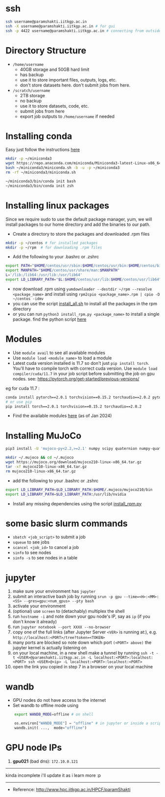 # ssh
```bash
ssh username@paramshakti.iitkgp.ac.in
ssh -X username@paramshakti.iitkgp.ac.in # for gui
ssh -p 4422 username@paramshakti.iitkgp.ac.in # connecting from outside iitkgp
```

# Directory Structure
- `/home/username` 
    - 40GB storage and 50GB hard limit
    - has backup
    - use it to store important files, outputs, logs, etc.
    - don't store datasets here. don't submit jobs from here.
- `/scratch/username`
    - 2TB storage
    - no backup
    - use it to store datasets, code, etc.
    - submit jobs from here
    - export job outputs to `/home/username` if needed

# Installing conda

Easy just follow the instructions [here](https://docs.conda.io/projects/miniconda/en/latest/)
```bash
mkdir -p ~/miniconda3
wget https://repo.anaconda.com/miniconda/Miniconda3-latest-Linux-x86_64.sh -O ~/miniconda3/miniconda.sh
bash ~/miniconda3/miniconda.sh -b -u -p ~/miniconda3
rm -rf ~/miniconda3/miniconda.sh

~/miniconda3/bin/conda init bash
~/miniconda3/bin/conda init zsh
```

# Installing linux packages
Since we require sudo to use the default package manager, yum, we will install packages to our home directory and add the binaries to our path.

- Create a directory to store the packages and downloaded .rpm files
```bash
mkdir -p ~/centos # for installed packages
mkdir -p ~/rpm  # for downloading .rpm files
``` 
- Add the following to your .bashrc or .zshrc
```bash
export PATH="$HOME/centos/usr/sbin:$HOME/centos/usr/bin:$HOME/centos/bin:$PATH"
export MANPATH="$HOME/centos/usr/share/man:$MANPATH"
L='/lib:/lib64:/usr/lib:/usr/lib64'
export LD_LIBRARY_PATH="$L:$HOME/centos/usr/lib:$HOME/centos/usr/lib64"
```
- now download .rpm using `yumdownloader --destdir ~/rpm --resolve <package_name>` and install using `rpm2cpio <package_name>.rpm | cpio -D ~/centos -idmv`
- you can use the script [install_all.sh](./install_all.sh) to install all the packages in the rpm directory
- or you can run `python3 install_rpm.py <package_name>` to install a single package. find the python script [here](./install_rpm.py)


# Modules
- Use `module avail` to see all available modules
- Use `module load <module_name>` to load a module
- Latest cuda version installed is 11.7 so don't just `pip install torch`. You'll have to compile torch with correct cuda version. Use `module load compiler/cuda/11.7` in your job script before submitting the job on gpu nodes. see: https://pytorch.org/get-started/previous-versions/

eg for cuda 11.7 :
```bash
conda install pytorch==2.0.1 torchvision==0.15.2 torchaudio==2.0.2 pytorch-cuda=11.7 -c pytorch -c nvidia
# or use pip
pip install torch==2.0.1 torchvision==0.15.2 torchaudio==2.0.2
```

- Find the available modules [here](./module_avail_jan_2024.txt) (as of Jan 2024)

# Installing MuJoCo
```bash
pip3 install -U 'mujoco-py<2.2,>=2.1' numpy scipy quaternion numpy-quaternion mujoco

mkdir ~/.mujoco && cd ~/.mujoco
wget https://mujoco.org/download/mujoco210-linux-x86_64.tar.gz
tar -xf mujoco210-linux-x86_64.tar.gz
rm mujoco210-linux-x86_64.tar.gz
```

- add the following to your .bashrc or .zshrc
```bash
export LD_LIBRARY_PATH=$LD_LIBRARY_PATH:$HOME/.mujoco/mujoco210/bin
export LD_LIBRARY_PATH=$LD_LIBRARY_PATH:/usr/lib/nvidia
``````
- Install any missing dependencies using the script [install_rpm.py](./install_rpm.py)

# some basic slurm commands
- `sbatch <job_script>` to submit a job
- `squeue` to see jobs
- `scancel <job_id>` to cancel a job
- `sinfo` to see nodes
- `sinfo -s` to see nodes in a table

# jupyter
1. make sure your environment has `jupyter`
2. submit an interactive bash job by running `srun -p gpu --time=<H>:<MM>:<SS> --gres=gpu:<num_gpus> --pty bash`
3. activate your environment
4. (optional) use `screen` to (detachably) multiplex the shell
5. run `hostname -i` and note down your gpu node's IP, say as `ip` (if you don't know it already)
6. run `jupyter notebook --port XXXX --no-browser`
7. copy one of the full links (after Jupyter Server `<VER>` is running at:), e.g. `http://localhost:<PORT>/tree?token=<TOKEN>`
8. many ports are blocked so note down which port `(<PORT> above)` the jupyter kernel is actually listening on
9. on your local machine, in a new shell make a tunnel by running `ssh -t -t <USER>@paramshakti.iitkgp.ac.in -L localhost:<PORT>:localhost:<PORT> ssh <USER>@<ip> -L localhost:<PORT>:localhost:<PORT>`
10. open the link you copied in step 7 in a browser on your local machine

# wandb
- GPU nodes do not have access to the internet
- Set wandb to offline mode using
```bash
    export WANDB_MODE=offline # on shell
```
```python
    os.environ["WANDB_MODE"] = "offline" # in jupyter or inside a script
    wandb.init( ...,  mode="offline")
```
# GPU node IPs
1. **gpu021** (bad dns): `172.10.0.121`
---

kinda incomplete i'll update it as i learn more :p

---
- Reference: http://www.hpc.iitkgp.ac.in/HPCF/paramShakti
